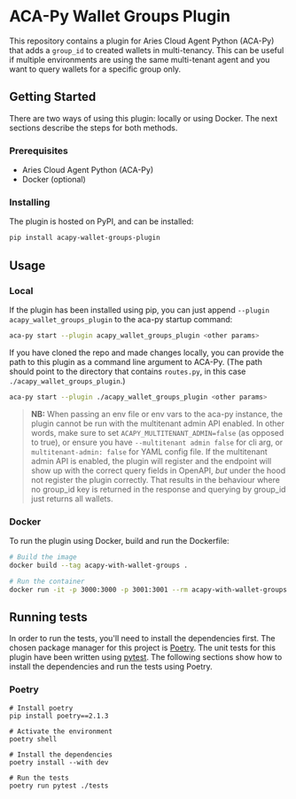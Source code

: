 # ACA-Py Wallet Groups Plugin

This repository contains a plugin for Aries Cloud Agent Python (ACA-Py) that adds a `group_id` to created wallets in multi-tenancy. This can be useful if multiple environments are using the same multi-tenant agent and you want to query wallets for a specific group only.

## Getting Started

There are two ways of using this plugin: locally or using Docker. The next sections describe the steps for both methods.

### Prerequisites

- Aries Cloud Agent Python (ACA-Py)
- Docker (optional)

### Installing

The plugin is hosted on PyPI, and can be installed:

```sh
pip install acapy-wallet-groups-plugin
```

## Usage

### Local

If the plugin has been installed using pip, you can just append `--plugin acapy_wallet_groups_plugin` to the aca-py startup command:

```sh
aca-py start --plugin acapy_wallet_groups_plugin <other params>
```

If you have cloned the repo and made changes locally, you can provide the path to this plugin as a command line argument to ACA-Py. (The path should point to the directory that contains `routes.py`, in this case `./acapy_wallet_groups_plugin`.)

```sh
aca-py start --plugin ./acapy_wallet_groups_plugin <other params>
```

> **NB:**
> When passing an env file or env vars to the aca-py instance, the plugin cannot be run with the multitenant admin API enabled. In other words, make sure to set `ACAPY_MULTITENANT_ADMIN=false` (as opposed to true), or ensure you have `--multitenant admin false` for cli arg, or `multitenant-admin: false` for YAML config file. If the multitenant admin API is enabled, the plugin will register and the endpoint will show up with the correct query fields in OpenAPI, _but_ under the hood not register the plugin correctly. That results in the behaviour where no group_id key is returned in the response and querying by group_id just returns all wallets.

### Docker

To run the plugin using Docker, build and run the Dockerfile:

```sh
# Build the image
docker build --tag acapy-with-wallet-groups .

# Run the container
docker run -it -p 3000:3000 -p 3001:3001 --rm acapy-with-wallet-groups
```

## Running tests

In order to run the tests, you'll need to install the dependencies first. The chosen package manager for this project is [Poetry](https://python-poetry.org/). The unit tests for this plugin have been written using [pytest](https://github.com/pytest-dev/pytest/). The following sections show how to install the dependencies and run the tests using Poetry.

### Poetry

```shell
# Install poetry
pip install poetry==2.1.3

# Activate the environment
poetry shell

# Install the dependencies
poetry install --with dev

# Run the tests
poetry run pytest ./tests
```
